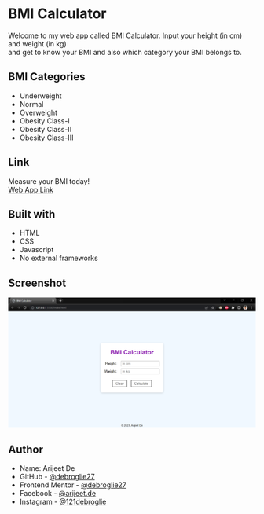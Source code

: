 # BMI Calculator

Welcome to my web app called BMI Calculator. Input your height (in cm) and weight (in kg)  
and get to know your BMI and also which category your BMI belongs to.


## BMI Categories

- Underweight
- Normal
- Overweight
- Obesity Class-I
- Obesity Class-II
- Obesity Class-III


## Link

Measure your BMI today!  
[Web App Link](https://debroglie27.github.io/BMICalculator)


## Built with

- HTML
- CSS
- Javascript
- No external frameworks

## Screenshot

<img src="./Webpage-Screenshot.png" alt="Webpage Screenshot" width="700">


## Author

- Name: Arijeet De
- GitHub - [@debroglie27](https://github.com/debroglie27)
- Frontend Mentor - [@debroglie27](https://www.frontendmentor.io/profile/debroglie27)
- Facebook - [@arijeet.de](https://www.facebook.com/arijeet.de)
- Instagram - [@121debroglie](https://www.instagram.com/121debroglie/)